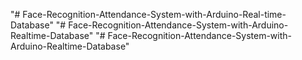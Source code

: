 "# Face-Recognition-Attendance-System-with-Arduino-Real-time-Database" 
"# Face-Recognition-Attendance-System-with-Arduino-Realtime-Database" 
"# Face-Recognition-Attendance-System-with-Arduino-Realtime-Database" 
